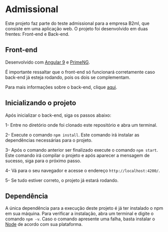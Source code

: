 # Admissional

Este projeto faz parte do teste admissional para a empresa B2ml, que consiste em uma aplicação web.
O projeto foi desenvolvido em duas frentes: Front-end e Back-end.

## Front-end

Desenvolvido com [Angular 9](https://angular.io) e [PrimeNG](https://www.primefaces.org/primeng/showcase/#/).

É importante ressaltar que o front-end só funcionará corretamente caso back-end já esteja rodando, pois os dois se complementam.

Para mais informações sobre o back-end, clique [aqui](https://github.com/gabrielrms-Inatel/admissional-backend).

## Inicializando o projeto

Após inicializar o back-end, siga os passos abaixo:

1- Entre no diretório onde foi clonado este repositório e abra um terminal.

2- Execute o comando `npm install`.
    Este comando irá instalar as dependências necessárias para o projeto.

3- Após o comando anterior ser finalizado execute o comando `npm start`.
    Este comando irá compilar o projeto e após aparecer a mensagem de sucesso, siga para o próximo passo.

4- Vá para o seu navegador e acesse o endereço `http://localhost:4200/`.

5- Se tudo estiver correto, o projeto já estará rodando.

## Dependência

A única dependência para a execução deste projeto é já ter instalado o npm em sua máquina.
Para verificar a instalação, abra um terminal e digite o comando `npm -v`.
Caso o comando apresente uma falha, basta instalar o [Node](https://nodejs.org/en/) de acordo com sua plataforma.
